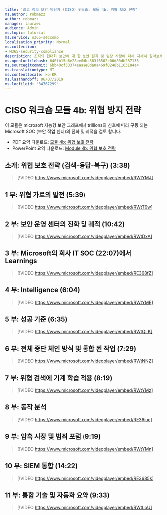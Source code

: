 ```yaml
---
title: '최고 정보 보안 담당자 (CISO) 워크숍, 모듈 4b: 위협 보호 전략'
ms.author: robmazz
author: robmazz
manager: laurawi
audience: Admin
ms.topic: tutorial
ms.service: o365-seccomp
localization_priority: Normal
ms.collection:
- M365-security-compliance
description: 조직의 현대화 보안에 대 한 보안 원칙 및 권장 사항에 대해 자세히 알아보세요.
ms.openlocfilehash: 640fb15a6e28ee00bc383f6502c06d80db287135
ms.sourcegitcommit: 6bb40cf53374eaaae8da0a469f0248b1163184a4
ms.translationtype: MT
ms.contentlocale: ko-KR
ms.lasthandoff: 06/07/2019
ms.locfileid: "34767299"
---
```

# <a name="ciso-workshop-module-4b-threat-protection-strategy"></a>CISO 워크숍 모듈 4b: 위협 방지 전략 

이 모듈은 microsoft 지능형 보안 그래프에서 trillions의 신호에 따라 구동 되는 Microsoft SOC (보안 작업 센터)의 진화 및 궤적을 검토 합니다.

- PDF 요약 다운로드: [모듈 4b: 위협 보호 전략](media/ciso-workshop-4b-threat-protection-strategy.pdf)
- PowerPoint 요약 다운로드: [Module 4b: 위협 보호 전략](https://docs.microsoft.com/office365/securitycompliance/media/ciso-workshop-4b-threat-protection-strategy.pptx)

## <a name="introduction-threat-protection-strategy-detect-respond-recover-338"></a>소개: 위협 보호 전략 (검색-응답-복구) (3:38)

> [!VIDEO https://www.microsoft.com/videoplayer/embed/RWtYMJ]

## <a name="part-1-evolution-of-threat-landscape-539"></a>1 부: 위협 가로의 발전 (5:39)

> [!VIDEO https://www.microsoft.com/videoplayer/embed/RWtT9w]

## <a name="part-2-evolution-and-trajectory-of-security-operations-centers-1042"></a>2 부: 보안 운영 센터의 진화 및 궤적 (10:42)

> [!VIDEO https://www.microsoft.com/videoplayer/embed/RWtDxA]

## <a name="part-3-learnings-from-microsofts-corporate-it-soc-2207"></a>3 부: Microsoft의 회사 IT SOC (22:07)에서 Learnings

> [!VIDEO https://www.microsoft.com/videoplayer/embed/RE368fZ]

## <a name="part-4-intelligence-604"></a>4 부: Intelligence (6:04)

> [!VIDEO https://www.microsoft.com/videoplayer/embed/RWtYME]

## <a name="part-5-success-criteria-635"></a>5 부: 성공 기준 (6:35)

> [!VIDEO https://www.microsoft.com/videoplayer/embed/RWtQLK]

## <a name="part-6-full-kill-chain-approach-and-integrated-operations-729"></a>6 부: 전체 중단 체인 방식 및 통합 된 작업 (7:29)

> [!VIDEO https://www.microsoft.com/videoplayer/embed/RWtNNZ]

## <a name="part-7-applying-machine-learning-to-threat-detection-819"></a>7 부: 위협 검색에 기계 학습 적용 (8:19)

> [!VIDEO https://www.microsoft.com/videoplayer/embed/RWtYMz]

## <a name="part-8-behavior-analytics"></a>8 부: 동작 분석

> [!VIDEO https://www.microsoft.com/videoplayer/embed/RE36iuc]

## <a name="part-9-dark-markets-and-criminal-forums-919"></a>9 부: 암흑 시장 및 범죄 포럼 (9:19)

> [!VIDEO https://www.microsoft.com/videoplayer/embed/RWtYMn]

## <a name="part-10-siem-integration-1422"></a>10 부: SIEM 통합 (14:22)

> [!VIDEO https://www.microsoft.com/videoplayer/embed/RE3685k]

## <a name="part-11-summary-of-integrated-technology-and-automation-933"></a>11 부: 통합 기술 및 자동화 요약 (9:33)

> [!VIDEO https://www.microsoft.com/videoplayer/embed/RWtLoU]